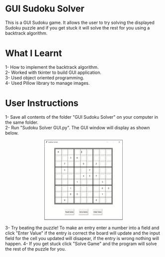 # GUI Sudoku Solver
This is a GUI Sudoku game. It allows the user to try solving the displayed Sudoku puzzle and if you get stuck it will solve the rest for you using a backtrack algorithm. 

# What I Learnt
1- How to implement the backtrack algorithm.<br />
2- Worked with tkinter to build GUI application.<br />
3- Used object oriented programming.<br />
4- Used Pillow library to manage images.

# User Instructions
1- Save all contents of the folder "GUI Sudoku Solver" on your computer in the same folder.<br />
2- Run "Sudoku Solver GUI.py". The GUI window will display as shown below.<br/>

<p align="center"><img src="Images/GUI.JPG" width="50%" height="50%"></p>

3- Try beating the puzzle! To make an entry enter a number into a field and click "Enter Value" if the entry is correct the board will update and the input field for the cell you updated will disapear, if the entry is wrong nothing will happen.
4- If you get stuck click "Solve Game" and the program will solve the rest of the puzzle for you.

 
